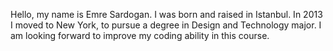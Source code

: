 Hello, my name is Emre Sardogan. I was born and raised in Istanbul. In 2013 I moved to New York, to pursue a degree in Design and Technology major. I am looking forward to improve my coding ability in this course. 


